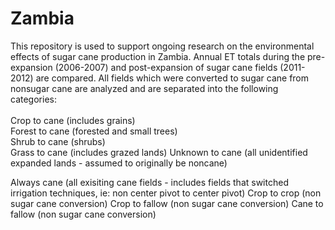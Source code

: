 # Zambia 

This repository is used to support ongoing research on the environmental effects of sugar cane production in Zambia. 
Annual ET totals during the pre-expansion (2006-2007) and post-expansion of sugar cane fields (2011-2012) are compared. 
All fields which were converted to sugar cane from nonsugar cane are analyzed and are separated into the following categories: 
<br><br>
Crop to cane (includes grains) <br>
Forest to cane (forested and small trees)<br>
Shrub to cane (shrubs) <br>
Grass to cane (includes grazed lands) 
Unknown to cane (all unidentified expanded lands - assumed to originally be noncane)

Always cane (all exisiting cane fields - includes fields that switched irrigation techniques, ie: non center pivot to center pivot)
Crop to crop (non sugar cane conversion)
Crop to fallow (non sugar cane conversion) 
Cane to fallow (non sugar cane conversion)
